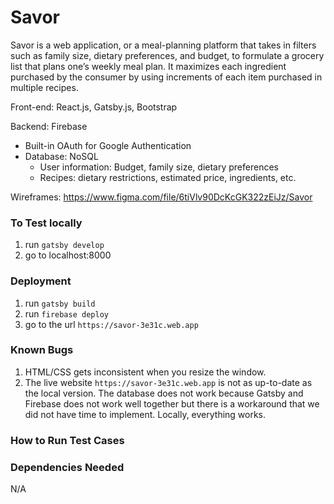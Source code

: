 # Savor

Savor is a web application, or a meal-planning platform that takes in filters such as family size, dietary preferences, and budget, to formulate a grocery list that plans one’s weekly meal plan. It maximizes each ingredient purchased by the consumer by using increments of each item purchased in multiple recipes. 

Front-end: React.js, Gatsby.js, Bootstrap

Backend: Firebase
* Built-in OAuth for Google Authentication
* Database: NoSQL
    * User information: Budget, family size, dietary preferences
    * Recipes: dietary restrictions, estimated price, ingredients, etc.
    
Wireframes: https://www.figma.com/file/6tiVlv90DcKcGK322zEiJz/Savor

### To Test locally
1. run `gatsby develop`
2. go to localhost:8000

### Deployment
1. run `gatsby build`
2. run `firebase deploy`
3. go to the url `https://savor-3e31c.web.app`

### Known Bugs
1. HTML/CSS gets inconsistent when you resize the window.
2. The live website `https://savor-3e31c.web.app` is not as up-to-date as the local version. The database does not work because Gatsby and Firebase does not work well together but there is a workaround that we did not have time to implement. Locally, everything works.

### How to Run Test Cases

### Dependencies Needed

N/A




